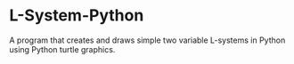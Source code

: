 # L-System-Python
A program that creates and draws simple two variable L-systems in Python using Python turtle graphics.
